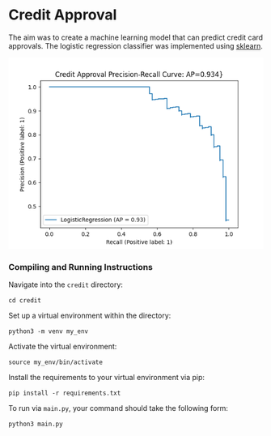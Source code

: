 # Credit Approval

The aim was to create a machine learning model that can predict credit card approvals. The logistic regression classifier was implemented using [sklearn](https://scikit-learn.org/).

![p-r](res/p-r.png)

### Compiling and Running Instructions

Navigate into the ```credit``` directory:
```shell script
cd credit
```

Set up a virtual environment within the directory:
```shell script
python3 -m venv my_env
```

Activate the virtual environment:
```shell script
source my_env/bin/activate
```

Install the requirements to your virtual environment via pip:
```shell script
pip install -r requirements.txt
```

To run via ```main.py```, your command should take the following form:
```shell script
python3 main.py
```
